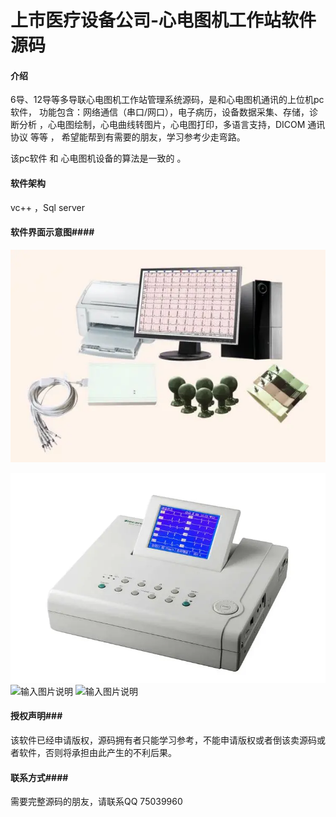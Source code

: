 #  **上市医疗设备公司-心电图机工作站软件源码** 

#### 介绍

6导、12导等多导联心电图机工作站管理系统源码，是和心电图机通讯的上位机pc软件，
功能包含：网络通信（串口/网口），电子病历，设备数据采集、存储，诊断分析 ，心电图绘制，心电曲线转图片，心电图打印，多语言支持，DICOM 通讯协议 等等 ，
希望能帮到有需要的朋友，学习参考少走弯路。
 
该pc软件 和 心电图机设备的算法是一致的 。

#### 软件架构
 vc++ ，Sql server  


#### 软件界面示意图####

![输入图片说明](document/images/pc.png)

![输入图片说明](document/images/%E5%BE%AE%E4%BF%A1%E5%9B%BE%E7%89%87_20230814181654.png)
![输入图片说明](document/images/%E5%BE%AE%E4%BF%A1%E5%9B%BE%E7%89%87_20230814181704.png)
![输入图片说明](document/images/%E5%BE%AE%E4%BF%A1%E5%9B%BE%E7%89%87_20230814181707.png)


#### 授权声明###

该软件已经申请版权，源码拥有者只能学习参考，不能申请版权或者倒该卖源码或者软件，否则将承担由此产生的不利后果。

####  联系方式####

需要完整源码的朋友，请联系QQ 75039960
